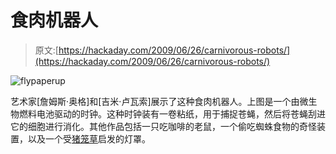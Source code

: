 # 食肉机器人

> 原文:[https://hackaday.com/2009/06/26/carnivorous-robots/](https://hackaday.com/2009/06/26/carnivorous-robots/)

![flypaperup](../Images/0112287ff6fea892cab64afc20c60a62.png "flypaperup")

艺术家[詹姆斯·奥格]和[吉米·卢瓦索]展示了这种食肉机器人。上图是一个由微生物燃料电池驱动的时钟。这种时钟装有一卷粘纸，用于捕捉苍蝇，然后将苍蝇刮进它的细胞进行消化。其他作品包括一只吃咖啡的老鼠，一个偷吃蜘蛛食物的奇怪装置，以及一个受[猪笼草](http://en.wikipedia.org/wiki/Pitcher_plant)启发的灯罩。